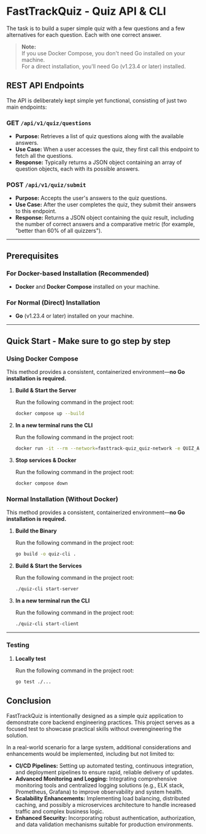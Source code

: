 # FastTrackQuiz - Quiz API & CLI

The task is to build a super simple quiz with a few questions and a few alternatives for each question. Each with one correct answer. 

> **Note:**  
> If you use Docker Compose, you don't need Go installed on your machine.  
> For a direct installation, you'll need Go (v1.23.4 or later) installed.

## REST API Endpoints

The API is deliberately kept simple yet functional, consisting of just two main endpoints:

### GET `/api/v1/quiz/questions`
- **Purpose:** Retrieves a list of quiz questions along with the available answers.
- **Use Case:** When a user accesses the quiz, they first call this endpoint to fetch all the questions.
- **Response:** Typically returns a JSON object containing an array of question objects, each with its possible answers.

### POST `/api/v1/quiz/submit`
- **Purpose:** Accepts the user's answers to the quiz questions.
- **Use Case:** After the user completes the quiz, they submit their answers to this endpoint.
- **Response:** Returns a JSON object containing the quiz result, including the number of correct answers and a comparative metric (for example, "better than 60% of all quizzers").

---

## Prerequisites

### For Docker-based Installation (Recommended)
- **Docker** and **Docker Compose** installed on your machine.

### For Normal (Direct) Installation
- **Go** (v1.23.4 or later) installed on your machine.

---

## Quick Start - Make sure to go step by step

### Using Docker Compose

This method provides a consistent, containerized environment—**no Go installation is required.**

1. **Build & Start the Server**

   Run the following command in the project root:

   ```sh
   docker compose up --build
   ```
2. **In a new terminal runs the CLI**

   Run the following command in the project root:

   ```sh
   docker run -it --rm --network=fasttrack-quiz_quiz-network -e QUIZ_API_URL=http://server:3000 quiz-cli start-client
   ```
3. **Stop services & Docker**

   Run the following command in the project root:

   ```sh
   docker compose down
   ```
### Normal Installation (Without Docker)

This method provides a consistent, containerized environment—**no Go installation is required.**

1. **Build the Binary**

   Run the following command in the project root:

   ```sh
   go build -o quiz-cli .
   ```
2. **Build & Start the Services**

   Run the following command in the project root:

   ```sh
   ./quiz-cli start-server
   ```
3. **In a new terminal run the CLI**

   Run the following command in the project root:

   ```sh
   ./quiz-cli start-client
   ```
---
### Testing

1. **Locally test**

   Run the following command in the project root:

   ```sh
   go test ./...
   ```
## Conclusion

FastTrackQuiz is intentionally designed as a simple quiz application to demonstrate core backend engineering practices. This project serves as a focused test to showcase practical skills without overengineering the solution.

In a real-world scenario for a large system, additional considerations and enhancements would be implemented, including but not limited to:

- **CI/CD Pipelines:** Setting up automated testing, continuous integration, and deployment pipelines to ensure rapid, reliable delivery of updates.
- **Advanced Monitoring and Logging:** Integrating comprehensive monitoring tools and centralized logging solutions (e.g., ELK stack, Prometheus, Grafana) to improve observability and system health.
- **Scalability Enhancements:** Implementing load balancing, distributed caching, and possibly a microservices architecture to handle increased traffic and complex business logic.
- **Enhanced Security:** Incorporating robust authentication, authorization, and data validation mechanisms suitable for production environments.